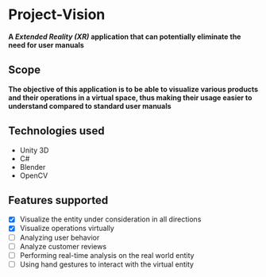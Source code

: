 # Project-Vision
**A _Extended Reality (XR)_ application that can potentially eliminate the need for user manuals**

## Scope
**The objective of this application is to be able to visualize various products and their operations in a virtual space, thus making their usage easier to understand compared to standard user manuals**

## Technologies used
- Unity 3D
- C#
- Blender
- OpenCV

## Features supported
- [x] Visualize the entity under consideration in all directions
- [x] Visualize operations virtually
- [ ] Analyzing user behavior
- [ ] Analyze customer reviews
- [ ] Performing real-time analysis on the real world entity
- [ ] Using hand gestures to interact with the virtual entity
